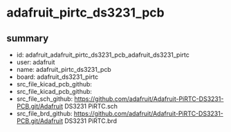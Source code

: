 # adafruit_pirtc_ds3231_pcb
 
## summary 
* id: adafruit_adafruit_pirtc_ds3231_pcb_adafruit_ds3231_pirtc
* user: adafruit
* name: adafruit_pirtc_ds3231_pcb
* board: adafruit_ds3231_pirtc
* src_file_kicad_pcb_github: 
* src_file_kicad_pcb_github: 
* src_file_sch_github: https://github.com/adafruit/Adafruit-PiRTC-DS3231-PCB.git/Adafruit DS3231 PiRTC.sch
* src_file_brd_github: https://github.com/adafruit/Adafruit-PiRTC-DS3231-PCB.git/Adafruit DS3231 PiRTC.brd



